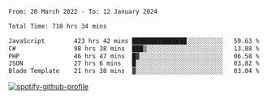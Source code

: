 <!--START_SECTION:waka-->

```txt
From: 20 March 2022 - To: 12 January 2024

Total Time: 710 hrs 34 mins

JavaScript        423 hrs 42 mins ███████████████░░░░░░░░░░   59.63 %
C#                98 hrs 38 mins  ███▒░░░░░░░░░░░░░░░░░░░░░   13.88 %
PHP               46 hrs 47 mins  █▓░░░░░░░░░░░░░░░░░░░░░░░   06.58 %
JSON              27 hrs 6 mins   █░░░░░░░░░░░░░░░░░░░░░░░░   03.82 %
Blade Template    21 hrs 38 mins  ▓░░░░░░░░░░░░░░░░░░░░░░░░   03.04 %
```

<!--END_SECTION:waka-->
[![spotify-github-profile](https://spotify-github-profile.vercel.app/api/view?uid=c00zprrvy9xiloa9qnco3hmng&cover_image=true&theme=novatorem&show_offline=false&background_color=121212&bar_color=53b14f&bar_color_cover=false)](https://spotify-github-profile.vercel.app/api/view?uid=c00zprrvy9xiloa9qnco3hmng&redirect=true)



